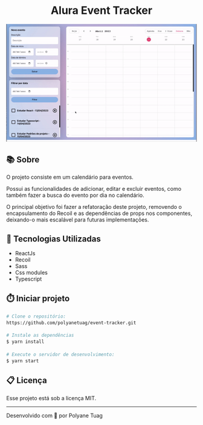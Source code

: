 <h1 align="center">Alura Event Tracker</h1>

<div align="center">
    <img width='800' src="./public/demo.gif">
</div>

## 📚 Sobre
O projeto consiste em um calendário para eventos. 

Possui as funcionalidades de adicionar, editar e excluir eventos, como também fazer a busca do evento por dia no calendário.

O principal objetivo foi fazer a refatoração deste projeto, removendo o encapsulamento do Recoil e as dependências de props nos componentes, deixando-o mais escalável para futuras implementações.

## 🚀 Tecnologias Utilizadas
- ReactJs
- Recoil
- Sass
- Css modules
- Typescript

## ⏱️ Iniciar projeto

```bash
# Clone o repositório:
https://github.com/polyanetuag/event-tracker.git

# Instale as dependências
$ yarn install

# Execute o servidor de desenvolvimento:
$ yarn start

```

## 📋 Licença
Esse projeto está sob a licença MIT. 

---

Desenvolvido com 💜 por Polyane Tuag
